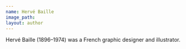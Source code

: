 ```yaml
---
name: Hervé Baille
image_path:
layout: author
---
```

Hervé Baille (1896–1974) was a French graphic designer and illustrator.
